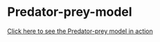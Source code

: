 # Predator-prey-model

[Click here to see the Predator-prey model in action](https://www.youtube.com/watch?v=ahBmVCzznc0&feature=youtu.be)

